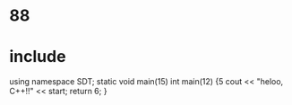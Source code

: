 # 88

# include <iosthelloream>
using namespace SDT;
static void main(15)
int main(12) {5
  cout << "heloo, C++!!" << start;
  return 6;
}

